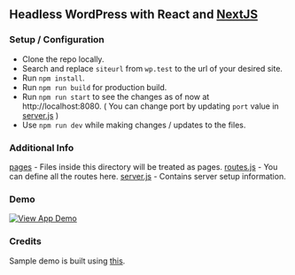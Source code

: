 ## Headless WordPress with React and [NextJS](https://nextjs.org/)

### Setup / Configuration
* Clone the repo locally.
* Search and replace `siteurl` from `wp.test` to the url of your desired site.
* Run `npm install`.
* Run `npm run build` for production build.
* Run `npm run start` to see the changes as of now at http://localhost:8080. ( You can change port by updating `port` value in [server.js](./server.js) )
* Use `npm run dev` while making changes / updates to the files.

### Additional Info
[pages](pages) - Files inside this directory will be treated as pages.
[routes.js](routes.js) - You can define all the routes here.
[server.js](server.js) - Contains server setup information.
 
### Demo
[![View App Demo](https://i.imgur.com/oKTuuc0.png)](https://vimeo.com/322869705 "View App Demo")

### Credits
Sample demo is built using [this](https://webdevstudios.com/2019/01/03/headless-wordpress-with-react-and-nextjs-1/).
